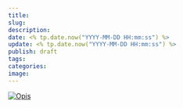 ```yaml
---
title: 
slug: 
description: 
date: <% tp.date.now("YYYY-MM-DD HH:mm:ss") %>
update: <% tp.date.now("YYYY-MM-DD HH:mm:ss") %>
publish: draft
tags: 
categories: 
image: 
---
```


[![Opis](img)](ytoutube_link)

<!-- more -->
